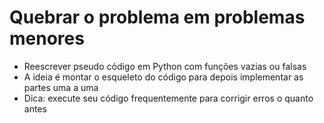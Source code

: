 # Quebrar o problema em problemas menores

- Reescrever pseudo código em Python com funções vazias ou falsas
- A ideia é montar o esqueleto do código para depois implementar as partes uma a uma
- Dica: execute seu código frequentemente para corrigir erros o quanto antes


